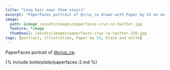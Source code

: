 ```yaml
---
title: "Long hair near them stairs"
excerpt: "PaperFaces portrait of @cruz_ce drawn with Paper by 53 on an iPad."
image: 
  path: &image /assets/images/paperfaces-cruz-ce-twitter.jpg 
  feature: *image
  thumbnail: /assets/images/paperfaces-cruz-ce-twitter-150.jpg
tags: [portrait, illustration, Paper by 53, black and white]
---
```


PaperFaces portrait of [@cruz_ce](https://twitter.com/cruz_ce).

{% include boilerplate/paperfaces-2.md %}
